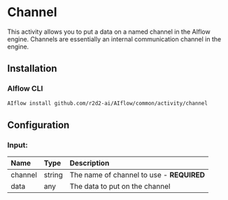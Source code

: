 <!-- 
title: Channel
weight: 4603
-->

# Channel
This activity allows you to put a data on a named channel in the AIflow engine.  Channels are
essentially an internal communication channel in the engine.


## Installation

### AIflow CLI
```bash
AIflow install github.com/r2d2-ai/AIflow/common/activity/channel
```

## Configuration

### Input:
| Name    | Type   | Description
|:---     | :---   | :---    
| channel | string | The name of channel to use - **REQUIRED**
| data    | any    | The data to put on the channel

